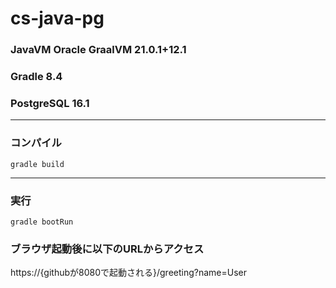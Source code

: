 # cs-java-pg

### JavaVM  Oracle GraalVM 21.0.1+12.1
### Gradle 8.4
### PostgreSQL 16.1
---
### コンパイル
```
gradle build
```
---
### 実行
```
gradle bootRun
```

### ブラウザ起動後に以下のURLからアクセス
https://{githubが8080で起動される}/greeting?name=User